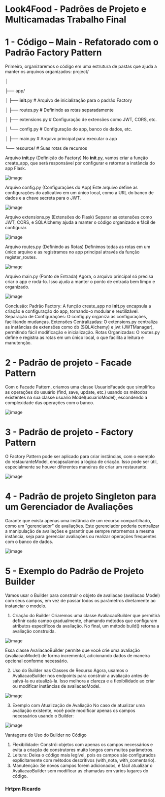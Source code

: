 <h1>Look4Food - Padrões de Projeto e Multicamadas Trabalho Final</h1>

# 1 - Código – Main - Refatorado com o Padrão Factory Pattern

Primeiro, organizaremos o código em uma estrutura de pastas que ajuda a manter os arquivos organizados:
project/

│

├── app/

│ ├── __init__.py           # Arquivo de inicialização para o padrão Factory

│
├── routes.py             # Definindo as rotas separadamente

│
├── extensions.py         # Configuração de extensões como JWT, CORS, etc.

│
└── config.py             # Configuração do app, banco de dados, etc.

│
├── main.py                   # Arquivo principal para executar o app

└── resource/                 # Suas rotas de recursos

Arquivo __init__.py (Definição do Factory)
No __init__.py, vamos criar a função create_app, que será responsável por configurar e retornar a instância do app Flask.

![image](https://github.com/user-attachments/assets/2c4387e6-04ea-4a49-8b7b-73de1ee4c7f4)

Arquivo config.py (Configurações do App)
Este arquivo define as configurações do aplicativo em um único local, como a URL do banco de dados e a chave secreta para o JWT.

![image](https://github.com/user-attachments/assets/60a485a9-fe1b-4f3b-ae25-330c1122e7da)

Arquivo extensions.py (Extensões do Flask)
Separar as extensões como JWT, CORS, e SQLAlchemy ajuda a manter o código organizado e fácil de configurar.

![image](https://github.com/user-attachments/assets/ff1ab05b-25e0-45f4-bfb4-bfb6308b0a10)

Arquivo routes.py (Definindo as Rotas)
Definimos todas as rotas em um único arquivo e as registramos no app principal através da função register_routes.

![image](https://github.com/user-attachments/assets/bd671692-bb67-4016-942c-e8562b026f2d)

Arquivo main.py (Ponto de Entrada)
Agora, o arquivo principal só precisa criar o app e rodá-lo. Isso ajuda a manter o ponto de entrada bem limpo e organizado.

![image](https://github.com/user-attachments/assets/3ff273b8-b2e7-4f88-858c-3d57c244d37e)

Conclusão:
Padrão Factory: A função create_app no __init__.py encapsula a criação e configuração do app, tornando-o modular e reutilizável.
Separação de Configurações: O config.py organiza as configurações, facilitando mudanças.
Extensões Centralizadas: O extensions.py centraliza as instâncias de extensões como db (SQLAlchemy) e jwt (JWTManager), permitindo fácil modificação e inicialização.
Rotas Organizadas: O routes.py define e registra as rotas em um único local, o que facilita a leitura e manutenção.

# 2 - Padrão de projeto - Facade Pattern
Com o Facade Pattern, criamos uma classe UsuarioFacade que simplifica as operações do usuário (find, save, update, etc.) usando os métodos existentes na sua classe usuario Model(usuarioModel), escondendo a complexidade das operações com o banco.

![image](https://github.com/user-attachments/assets/5ff0d524-0ef7-419f-b6a9-c93017e51bed) 

# 3 - Padrão de projeto - Factory Pattern
O Factory Pattern pode ser aplicado para criar instâncias, com o exemplo do restauranteModel, encapsulamos a lógica de criação. Isso pode ser útil, especialmente se houver diferentes maneiras de criar um restaurante.

![image](https://github.com/user-attachments/assets/9a6346e2-ab4f-4aa7-aa23-3014174a85ce)

# 4 - Padrão de projeto Singleton para um Gerenciador de Avaliações
Garante que exista apenas uma instância de um recurso compartilhado, como um "gerenciador" de avaliações. Este gerenciador poderia centralizar a manipulação de avaliações e garantir que sempre retornemos a mesma instância, seja para gerenciar avaliações ou realizar operações frequentes com o banco de dados.

![image](https://github.com/user-attachments/assets/c3b71409-0c65-4058-bb80-f9988a0decd2)

# 5 - Exemplo do Padrão de Projeto Builder
Vamos usar o Builder para construir o objeto de avaliacao (avaliacao Model) com seus campos, em vez de passar todos os parâmetros diretamente ao instanciar o modelo.
1. Criação do Builder
Criaremos uma classe AvaliacaoBuilder que permitirá definir cada campo gradualmente, chamando métodos que configuram atributos específicos da avaliação. No final, um método build() retorna a avaliação construída.

![image](https://github.com/user-attachments/assets/bdf8733c-af30-41ec-812a-9748c0794310)

Essa classe AvaliacaoBuilder permite que você crie uma avaliação (avaliacaoModel) de forma incremental, adicionando dados de maneira opcional conforme necessário.

2. Uso do Builder nas Classes de Recurso
Agora, usamos o AvaliacaoBuilder nos endpoints para construir a avaliação antes de salvá-la ou atualizá-la. Isso melhora a clareza e a flexibilidade ao criar ou modificar instâncias de avaliacaoModel.

![image](https://github.com/user-attachments/assets/6461a217-dc0c-43cd-bfe9-72c8d18777ab)

3. Exemplo com Atualização de Avaliação
No caso de atualizar uma avaliação existente, você pode modificar apenas os campos necessários usando o Builder:

![image](https://github.com/user-attachments/assets/04231a5b-9864-4578-b194-44787152907b)

 
Vantagens do Uso do Builder no Código
1.	Flexibilidade: Constrói objetos com apenas os campos necessários e evita a criação de construtores muito longos com muitos parâmetros.
2.	Leitura: Deixa o código mais legível, pois os campos são configurados explicitamente com métodos descritivos (with_nota, with_comentario).
3.	Manutenção: Se novos campos forem adicionados, é fácil atualizar o AvaliacaoBuilder sem modificar as chamadas em vários lugares do código.
   
<h3>Hrtpm Ricardo</h3>
